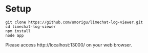 # Setup

```
git clone https://github.com/umorigu/limechat-log-viewer.git
cd limechat-log-viewer
npm install
node app
```

Please access http://localhost:13000/ on your web browser.

